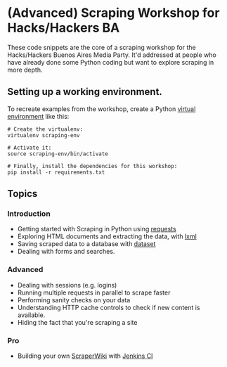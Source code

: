 # (Advanced) Scraping Workshop for Hacks/Hackers BA

These code snippets are the core of a scraping workshop for the Hacks/Hackers Buenos 
Aires Media Party. It'd addressed at people who have already done some Python coding
but want to explore scraping in more depth.


## Setting up a working environment.

To recreate examples from the workshop, create a Python
[virtual environment](http://virtualenv.org/) like this:

    # Create the virtualenv:
    virtualenv scraping-env

    # Activate it:
    source scraping-env/bin/activate

    # Finally, install the dependencies for this workshop:
    pip install -r requirements.txt


## Topics

### Introduction 

* Getting started with Scraping in Python using [requests](http://docs.python-requests.org/en/latest/)
* Exploring HTML documents and extracting the data, with [lxml](http://lxml.de/parsing.html)
* Saving scraped data to a database with [dataset](http://dataset.rtfd.org/)
* Dealing with forms and searches.

### Advanced

* Dealing with sessions (e.g. logins)
* Running multiple requests in parallel to scrape faster
* Performing sanity checks on your data
* Understanding HTTP cache controls to check if new content is available.
* Hiding the fact that you're scraping a site 

### Pro

* Building your own [ScraperWiki](http://scraperwiki.com/) with [Jenkins CI](http://jenkins-ci.org/)
